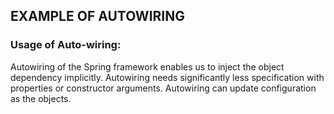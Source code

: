 ## EXAMPLE OF AUTOWIRING

### Usage of Auto-wiring:
Autowiring of the Spring framework enables us to inject the object dependency implicitly. Autowiring needs significantly less specification with properties or constructor arguments. Autowiring can update configuration as the objects.
